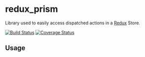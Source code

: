 # redux_prism

Library used to easily access dispatched actions in a [Redux](https://pub.dartlang.org/packages/redux) Store.

[![Build Status](https://travis-ci.org/bgildson/redux_prism.svg?branch=master)](https://travis-ci.org/bgildson/redux_prism)
[![Coverage Status](https://coveralls.io/repos/github/bgildson/redux_prism/badge.svg?branch=master)](https://coveralls.io/github/bgildson/redux_prism?branch=master)

## Usage
